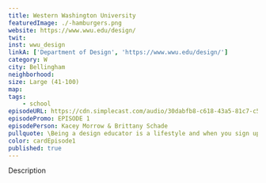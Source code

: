 ```yaml
---
title: Western Washington University
featuredImage: ./-hamburgers.png
website: https://www.wwu.edu/design/
twit: 
inst: wwu_design
linkA: ['Department of Design', 'https://www.wwu.edu/design/']
category: W
city: Bellingham
neighborhood:
size: Large (41-100)
map: 
tags:
    - school
episodeURL: https://cdn.simplecast.com/audio/30dabfb8-c618-43a5-81c7-c5c83750983a/episodes/be27c0b6-9a80-4c2c-a30e-95a4c514929e/audio/c611b2e1-d4ec-4a10-b316-99e50205e26a/default_tc.mp3
episodePromo: EPISODE 1
episodePerson: Kacey Morrow & Brittany Schade
pullquote: \Being a design educator is a lifestyle and when you sign up for academia there's an expectation that you need to be there for the people around you and the students.\
color: cardEpisode1
published: true
---
```


Description
